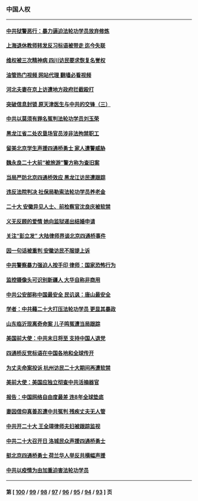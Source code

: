 ### 中国人权
---
#### [中共狱警恶行：暴力逼迫法轮功学员放弃修炼](../../pages/ncid278/n13851207.md?10260445) 
#### [上海退休教师转发反习标语被带走 迄今失联](../../pages/ncid278/n13852403.md?10260445) 
#### [维权被三次精神病 四川访民要求恢复名誉权](../../pages/ncid278/n13851812.md?10260445) 
#### [油管热门视频 网站代理 翻墙必看视频](http://132.145.103.77:81/youtube.html?10260445)
#### [河北夫妻在京上访遭地方政府拦截殴打](../../pages/ncid278/n13851214.md?10260445) 
#### [突破信息封锁 原天津医生与中共的交锋（三）](../../pages/ncid278/n13849718.md?10260445) 
#### [中共以莫须有罪名冤判法轮功学员刘玉荣](../../pages/ncid278/n13850139.md?10260445) 
#### [黑龙江省二处农垦场官员涉非法拘禁职工](../../pages/ncid278/n13851061.md?10260445) 
#### [留美北京学生声援四通桥勇士 家人遭警威胁](../../pages/ncid278/n13850956.md?10260445) 
#### [魏永良二十大前“被旅游”警方称为查旧案](../../pages/ncid278/n13850621.md?10260445) 
#### [当局严防北京四通桥效应 黑龙江访民遭跟踪](../../pages/ncid278/n13850235.md?10260445) 
#### [违反法院判决 社保局勒索法轮功学员养老金](../../pages/ncid278/n13847343.md?10260445) 
#### [二十大 安徽异见人士、前检察官沈良庆被软禁](../../pages/ncid278/n13850071.md?10260445) 
#### [义无反顾的爱情 她向监狱递出结婚申请](../../pages/ncid278/n13849716.md?10260445) 
#### [关注“彭立发” 大陆律师界谈北京四通桥事件](../../pages/ncid278/n13849566.md?10260445) 
#### [因一句话被重判 安徽访民不服提上诉](../../pages/ncid278/n13849544.md?10260445) 
#### [中共警察暴力强迫人按手印 律师：国家恐怖行为](../../pages/ncid278/n13848797.md?10260445) 
#### [监控摄像头可识别新疆人 大华自称非商用](../../pages/ncid278/n13848882.md?10260445) 
#### [中共公安部称中国最安全 民讥讽：唐山最安全](../../pages/ncid278/n13848759.md?10260445) 
#### [学者：中共藉二十大打压法轮功学员 更显其暴政](../../pages/ncid278/n13847577.md?10260445) 
#### [山东临沂现离奇命案 儿子鸣冤遭当局跟踪](../../pages/ncid278/n13847716.md?10260445) 
#### [美国前大使：中共末日将至 支持中国人退党](../../pages/ncid278/n13848220.md?10260445) 
#### [四通桥反党标语在中国各地和全球传开](../../pages/ncid278/n13848108.md?10260445) 
#### [为丈夫命案投诉 杭州访民二十大期间再遭软禁](../../pages/ncid278/n13848051.md?10260445) 
#### [美前大使：美国应独立彻查中共活摘器官](../../pages/ncid278/n13848059.md?10260445) 
#### [报告：中国网络自由度最差 连8年全球垫底](../../pages/ncid278/n13847862.md?10260445) 
#### [妻因信仰真善忍遭中共冤判 残疾丈夫无人管](../../pages/ncid278/n13844598.md?10260445) 
#### [中共开二十大 王全璋律师夫妇被跟踪监视](../../pages/ncid278/n13846925.md?10260445) 
#### [中共二十大召开日 洛城民众声援四通桥勇士](../../pages/ncid278/n13846810.md?10260445) 
#### [挺北京四通桥勇士 荷兰华人举反共横幅声援](../../pages/ncid278/n13846812.md?10260445) 
#### [中共以疫情为由加重迫害法轮功学员](../../pages/ncid278/n13845591.md?10260445) 

---
#### 第 [ [100](./100.md?10260445) / [99](./99.md?10260445) / [98](./98.md?10260445) / [97](./97.md?10260445) / [96](./96.md?10260445) / [95](./95.md?10260445) / [94](./94.md?10260445) / [93](./93.md?10260445) ] 页
